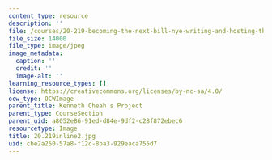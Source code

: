 ```yaml
---
content_type: resource
description: ''
file: /courses/20-219-becoming-the-next-bill-nye-writing-and-hosting-the-educational-show-january-iap-2015/cbe2a25057a8f12c8ba3929eaca755d7_20.219inline2.jpg
file_size: 14000
file_type: image/jpeg
image_metadata:
  caption: ''
  credit: ''
  image-alt: ''
learning_resource_types: []
license: https://creativecommons.org/licenses/by-nc-sa/4.0/
ocw_type: OCWImage
parent_title: Kenneth Cheah's Project
parent_type: CourseSection
parent_uid: a8052e86-91ed-d84e-9df2-c28f872ebec6
resourcetype: Image
title: 20.219inline2.jpg
uid: cbe2a250-57a8-f12c-8ba3-929eaca755d7
---
```

